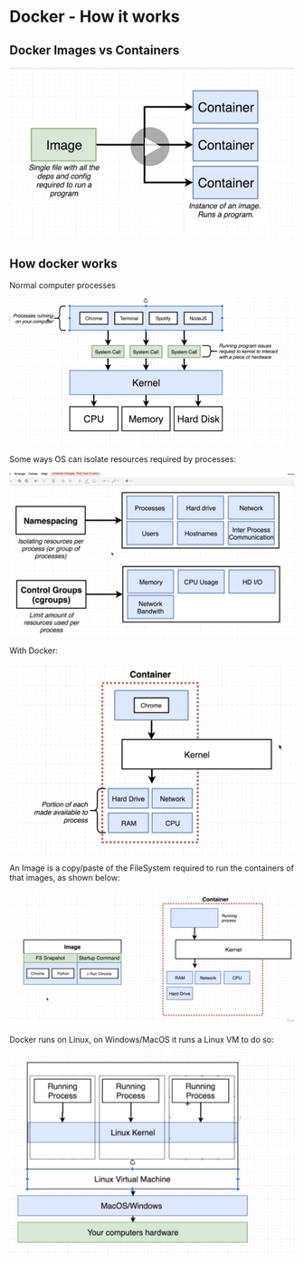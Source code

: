 # Docker - How it works 

## Docker Images vs Containers

![eefa870ee8d7502a8f10b088694fb039.png](eefa870ee8d7502a8f10b088694fb039.png)

## How docker works 

Normal computer processes 

![7461844a1884a42126ee837d04a93836.png](7461844a1884a42126ee837d04a93836.png)

Some ways OS can isolate resources required by processes: 

![ac96f4f5e5fcea131533bdbf844850b9.png](ac96f4f5e5fcea131533bdbf844850b9.png)


With Docker: 

![b2297f1860df1bf9f96745b05deca6e8.png](b2297f1860df1bf9f96745b05deca6e8.png)

An Image is a copy/paste of the FileSystem required to run the containers of that images, as shown below: 

![959903c516519d97412061c71d9a6dce.png](959903c516519d97412061c71d9a6dce.png)

Docker runs on Linux, on Windows/MacOS it runs a Linux VM to do so: 

![8176433684c4a7164734d6f3261aa19a.png](8176433684c4a7164734d6f3261aa19a.png)
